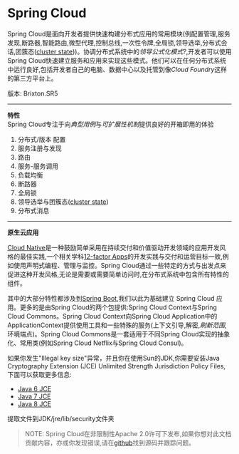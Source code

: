 # Spring Cloud

Spring Cloud是面向开发者提供快速构建分布式应用的常用模块(例配置管理,服务发现,断路器,智能路由,微型代理,控制总线,一次性令牌,全局锁,领导选举,分布式会话,团簇态([cluster state](https://en.wikipedia.org/wiki/Cluster_state)))。协调分布式系统中的*领导公式化模式?*,开发者可以使用Spring Cloud快速建立服务和应用来实现这些模式。他们可以在任何分布式系统中运行良好,包括开发者自己的电脑、数据中心以及托管到像*Cloud Foundry*这样的第三方平台上。  

版本: Brixton.SR5  

****


**特性**  
Spring Cloud专注于向*典型用例*与*可扩展性机制*提供良好的开箱即用的体验  
1. 分布式/版本 配置  
2. 服务注册与发现  
3. 路由  
4. 服务-服务调用  
5. 负载均衡  
6. 断路器  
7. 全局锁  
8. 领导选举与团簇态([cluster state](https://en.wikipedia.org/wiki/Cluster_state))  
9. 分布式消息    
  
****  


**原生云应用**  

[Cloud Native](pivotal.io/platform-as-a-service/migrating-to-cloud-native-application-architectures-ebook)是一种鼓励简单采用在持续交付和价值驱动开发领域的应用开发风格的最佳实践,一个相关学科[12-factor Apps](https://12factor.net/)的开发实践与交付和运营目标一致,例如使用声明式编程、管理与监控。Spring Cloud通过一些特定的方式与出发点来促进这种开发风格,无论是需要或需要简单访问时,在分布式系统中包含所有特性的组件。  


其中的大部分特性都涉及到[Spring Boot](http://projects.spring.io/spring-boot/),我们以此为基础建立 Spring Cloud 应用。更多的是由Spring Cloud的两个包提供:Spring Cloud Context与Spring Cloud Commons。Spring Cloud Context向Spring Cloud Application中的ApplicationContext提供使用工具和一些特殊的服务(上下文引导,解密,*刷新范围*,环境端点)。Spring Cloud Commons是一套适用于不同Spring Cloud实现的抽象化、常用类(例如Spring Cloud Netflix与Spring Cloud Consul)。  

如果你发生"Illegal key size"异常，并且你在使用Sun的JDK,你需要安装Java Cryptography Extension (JCE) Unlimited Strength Jurisdiction Policy Files,下面可以获取更多信息:  
- [Java 6 JCE](http://www.oracle.com/technetwork/java/javase/downloads/jce-6-download-429243.html)
- [Java 7 JCE](http://www.oracle.com/technetwork/java/javase/downloads/jce-7-download-432124.html)
- [Java 8 JCE](http://www.oracle.com/technetwork/java/javase/downloads/jce8-download-2133166.html)  



提取文件到JDK/jre/lib/security文件夹  

> NOTE:
Spring Cloud在非限制性Apache 2.0许可下发布,如果你想对此文档贡献内容，亦或你发现错误,请在[github](https://github.com/spring-cloud/spring-cloud-commons/tree/master/docs/src/main/asciidoc)找到源码并跟踪问题。  
